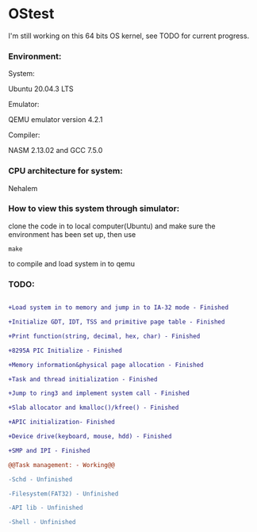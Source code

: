 # OStest

I'm still working on this 64 bits OS kernel, see TODO for current progress.

### Environment:

System:

Ubuntu 20.04.3 LTS

Emulator: 

QEMU emulator version 4.2.1

Compiler: 

NASM 2.13.02 and GCC 7.5.0

### CPU architecture for system:

Nehalem

### How to view this system through simulator:

clone the code in to local computer(Ubuntu) and make sure the environment has been set up, then use

`make`

to compile and load system in to qemu

### TODO:

```diff

+Load system in to memory and jump in to IA-32 mode - Finished

+Initialize GDT, IDT, TSS and primitive page table - Finished

+Print function(string, decimal, hex, char) - Finished

+8295A PIC Initialize - Finished

+Memory information&physical page allocation - Finished

+Task and thread initialization - Finished

+Jump to ring3 and implement system call - Finished

+Slab allocator and kmalloc()/kfree() - Finished

+APIC initialization- Finished

+Device drive(keyboard, mouse, hdd) - Finished

+SMP and IPI - Finished

@@Task management: - Working@@

-Schd - Unfinished

-Filesystem(FAT32) - Unfinished

-API lib - Unfinished

-Shell - Unfinished

```

